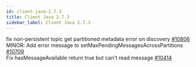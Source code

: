 ```yaml
---
id: client-java-2.7.3
title: Client Java 2.7.3 
sidebar_label: Client Java 2.7.3 
---
```


fix non-persistent topic get partitioned metadata error on discovery [#10806](https://github.com/apache/pulsar/pull/10806)  
MINOR: Add error message to setMaxPendingMessagesAcrossPartitions [#10709](https://github.com/apache/pulsar/pull/10709)  
Fix hasMessageAvailable return true but can't read message [#10414](https://github.com/apache/pulsar/pull/10414)  

